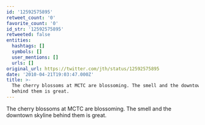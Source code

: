 ```yaml
---
id: '12592575895'
retweet_count: '0'
favorite_count: '0'
id_str: '12592575895'
retweeted: false
entities:
  hashtags: []
  symbols: []
  user_mentions: []
  urls: []
original_url: https://twitter.com/jth/status/12592575895
date: '2010-04-21T19:03:47.000Z'
title: >-
  The cherry blossoms at MCTC are blossoming. The smell and the downtown skyline
  behind them is great.
---
```


The cherry blossoms at MCTC are blossoming. The smell and the downtown skyline behind them is great.